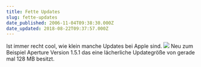 ```yaml
---
title: Fette Updates
slug: fette-updates
date_published: 2006-11-04T09:38:30.000Z
date_updated: 2018-08-22T09:37:57.000Z
---
```


Ist immer recht cool, wie klein manche Updates bei Apple sind.
![](//picdump.thafaker.de/performancing/aperture.update.png)
Neu zum Beispiel Aperture Version 1.5.1 das eine lächerliche Updategröße von gerade mal 128 MB besitzt.
